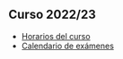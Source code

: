 ## Curso 2022/23

- [Horarios del curso](https://udcgal.sharepoint.com/:b:/s/repositoriofic/EQJCTkDffvxHnQ_4f_CoS8kBEb6-HCA6JM0KpdK7_LeK_Q?e=Om21tG)
- [Calendario de exámenes](https://udcgal.sharepoint.com/:b:/s/repositoriofic/EfoOt-PtPuVLhIfvK1m2S-gBPiHkiTgXVxnNI-xXCeOXWw?e=xZs89w)
